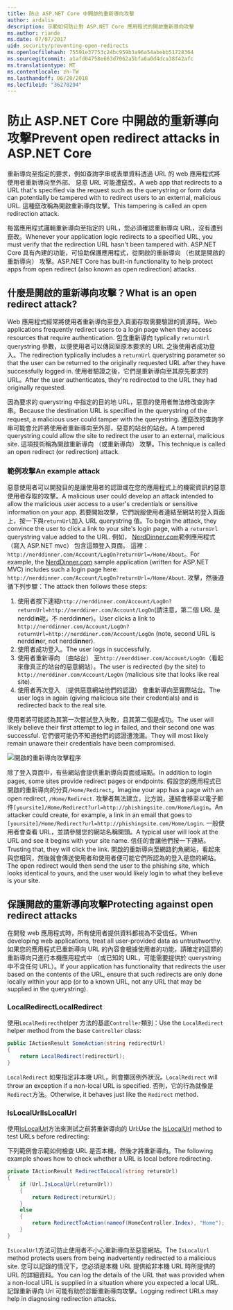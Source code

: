 ```yaml
---
title: 防止 ASP.NET Core 中開啟的重新導向攻擊
author: ardalis
description: 示範如何防止對 ASP.NET Core 應用程式的開啟重新導向攻擊
ms.author: riande
ms.date: 07/07/2017
uid: security/preventing-open-redirects
ms.openlocfilehash: 75591e37753c24bc959b3a96a54abebb51728364
ms.sourcegitcommit: a1afd04758e663d7062a5bfa8a0d4dca38f42afc
ms.translationtype: MT
ms.contentlocale: zh-TW
ms.lasthandoff: 06/20/2018
ms.locfileid: "36278294"
---
```

# <a name="prevent-open-redirect-attacks-in-aspnet-core"></a><span data-ttu-id="b4bfc-103">防止 ASP.NET Core 中開啟的重新導向攻擊</span><span class="sxs-lookup"><span data-stu-id="b4bfc-103">Prevent open redirect attacks in ASP.NET Core</span></span>

<span data-ttu-id="b4bfc-104">重新導向至指定的要求，例如查詢字串或表單資料透過 URL 的 web 應用程式將使用者重新導向至外部、 惡意 URL 可能遭竄改。</span><span class="sxs-lookup"><span data-stu-id="b4bfc-104">A web app that redirects to a URL that's specified via the request such as the querystring or form data can potentially be tampered with to redirect users to an external, malicious URL.</span></span> <span data-ttu-id="b4bfc-105">這種竄改稱為開啟重新導向攻擊。</span><span class="sxs-lookup"><span data-stu-id="b4bfc-105">This tampering is called an open redirection attack.</span></span>

<span data-ttu-id="b4bfc-106">每當應用程式邏輯重新導向至指定的 URL，您必須確認重新導向 URL，沒有遭到竄改。</span><span class="sxs-lookup"><span data-stu-id="b4bfc-106">Whenever your application logic redirects to a specified URL, you must verify that the redirection URL hasn't been tampered with.</span></span> <span data-ttu-id="b4bfc-107">ASP.NET Core 具有內建的功能，可協助保護應用程式，從開啟的重新導向 （也就是開啟的重新導向） 攻擊。</span><span class="sxs-lookup"><span data-stu-id="b4bfc-107">ASP.NET Core has built-in functionality to help protect apps from open redirect (also known as open redirection) attacks.</span></span>

## <a name="what-is-an-open-redirect-attack"></a><span data-ttu-id="b4bfc-108">什麼是開啟的重新導向攻擊？</span><span class="sxs-lookup"><span data-stu-id="b4bfc-108">What is an open redirect attack?</span></span>

<span data-ttu-id="b4bfc-109">Web 應用程式經常將使用者重新導向至登入頁面存取需要驗證的資源時。</span><span class="sxs-lookup"><span data-stu-id="b4bfc-109">Web applications frequently redirect users to a login page when they access resources that require authentication.</span></span> <span data-ttu-id="b4bfc-110">包含重新導向 typlically `returnUrl` querystring 參數，以便使用者可以傳回至原本要求的 URL 之後使用者成功登入。</span><span class="sxs-lookup"><span data-stu-id="b4bfc-110">The redirection typlically includes a `returnUrl` querystring parameter so that the user can be returned to the originally requested URL after they have successfully logged in.</span></span> <span data-ttu-id="b4bfc-111">使用者驗證之後，它們是重新導向至其原先要求的 URL。</span><span class="sxs-lookup"><span data-stu-id="b4bfc-111">After the user authenticates, they're redirected to the URL they had originally requested.</span></span>

<span data-ttu-id="b4bfc-112">因為要求的 querystring 中指定的目的地 URL，惡意的使用者無法修改查詢字串。</span><span class="sxs-lookup"><span data-stu-id="b4bfc-112">Because the destination URL is specified in the querystring of the request, a malicious user could tamper with the querystring.</span></span> <span data-ttu-id="b4bfc-113">遭竄改的查詢字串可能會允許將使用者重新導向至外部，惡意的站台的站台。</span><span class="sxs-lookup"><span data-stu-id="b4bfc-113">A tampered querystring could allow the site to redirect the user to an external, malicious site.</span></span> <span data-ttu-id="b4bfc-114">這項技術稱為開啟重新導向 （或重新導向） 攻擊。</span><span class="sxs-lookup"><span data-stu-id="b4bfc-114">This technique is called an open redirect (or redirection) attack.</span></span>

### <a name="an-example-attack"></a><span data-ttu-id="b4bfc-115">範例攻擊</span><span class="sxs-lookup"><span data-stu-id="b4bfc-115">An example attack</span></span>

<span data-ttu-id="b4bfc-116">惡意使用者可以開發目的是讓使用者的認證或在您的應用程式上的機密資訊的惡意使用者存取的攻擊。</span><span class="sxs-lookup"><span data-stu-id="b4bfc-116">A malicious user could develop an attack intended to allow the malicious user access to a user's credentials or sensitive information on your app.</span></span> <span data-ttu-id="b4bfc-117">若要開始攻擊，它們說服使用者連結至網站的登入頁面上，按一下與`returnUrl`加入 URL querystring 值。</span><span class="sxs-lookup"><span data-stu-id="b4bfc-117">To begin the attack, they convince the user to click a link to your site's login page, with a `returnUrl` querystring value added to the URL.</span></span> <span data-ttu-id="b4bfc-118">例如， [NerdDinner.com](http://nerddinner.com)範例應用程式 （寫入 ASP.NET mvc） 包含這類登入頁面。 這裡： `http://nerddinner.com/Account/LogOn?returnUrl=/Home/About`。</span><span class="sxs-lookup"><span data-stu-id="b4bfc-118">For example, the [NerdDinner.com](http://nerddinner.com) sample application (written for ASP.NET MVC) includes such a login page here: `http://nerddinner.com/Account/LogOn?returnUrl=/Home/About`.</span></span> <span data-ttu-id="b4bfc-119">攻擊，然後遵循下列步驟：</span><span class="sxs-lookup"><span data-stu-id="b4bfc-119">The attack then follows these steps:</span></span>

1. <span data-ttu-id="b4bfc-120">使用者按下連結`http://nerddinner.com/Account/LogOn?returnUrl=http://nerddiner.com/Account/LogOn`(請注意，第二個 URL 是 nerddi**n**呃，不 nerddi**nn**er)。</span><span class="sxs-lookup"><span data-stu-id="b4bfc-120">User clicks a link to `http://nerddinner.com/Account/LogOn?returnUrl=http://nerddiner.com/Account/LogOn` (note, second URL is nerddi**n**er, not nerddi**nn**er).</span></span>
2. <span data-ttu-id="b4bfc-121">使用者成功登入。</span><span class="sxs-lookup"><span data-stu-id="b4bfc-121">The user logs in successfully.</span></span>
3. <span data-ttu-id="b4bfc-122">使用者重新導向 （由站台） 至`http://nerddiner.com/Account/LogOn`（看起來像真正的站台的惡意網站）。</span><span class="sxs-lookup"><span data-stu-id="b4bfc-122">The user is redirected (by the site) to `http://nerddiner.com/Account/LogOn` (malicious site that looks like real site).</span></span>
4. <span data-ttu-id="b4bfc-123">使用者再次登入 （提供惡意網站他們的認證） 會重新導向至實際站台。</span><span class="sxs-lookup"><span data-stu-id="b4bfc-123">The user logs in again (giving malicious site their credentials) and is redirected back to the real site.</span></span>

<span data-ttu-id="b4bfc-124">使用者將可能認為其第一次嘗試登入失敗，且其第二個是成功。</span><span class="sxs-lookup"><span data-stu-id="b4bfc-124">The user will likely believe their first attempt to log in failed, and their second one was successful.</span></span> <span data-ttu-id="b4bfc-125">它們很可能仍不知道他們的認證遭洩漏。</span><span class="sxs-lookup"><span data-stu-id="b4bfc-125">They will most likely remain unaware their credentials have been compromised.</span></span>

![開啟的重新導向攻擊程序](preventing-open-redirects/_static/open-redirection-attack-process.png)

<span data-ttu-id="b4bfc-127">除了登入頁面中，有些網站會提供重新導向頁面或端點。</span><span class="sxs-lookup"><span data-stu-id="b4bfc-127">In addition to login pages, some sites provide redirect pages or endpoints.</span></span> <span data-ttu-id="b4bfc-128">假設您的應用程式已開啟的重新導向的分頁`/Home/Redirect`。</span><span class="sxs-lookup"><span data-stu-id="b4bfc-128">Imagine your app has a page with an open redirect, `/Home/Redirect`.</span></span> <span data-ttu-id="b4bfc-129">攻擊者無法建立，比方說，連結會移至以電子郵件`[yoursite]/Home/Redirect?url=http://phishingsite.com/Home/Login`。</span><span class="sxs-lookup"><span data-stu-id="b4bfc-129">An attacker could create, for example, a link in an email that goes to `[yoursite]/Home/Redirect?url=http://phishingsite.com/Home/Login`.</span></span> <span data-ttu-id="b4bfc-130">一般使用者會查看 URL，並請參閱您的網站名稱開頭。</span><span class="sxs-lookup"><span data-stu-id="b4bfc-130">A typical user will look at the URL and see it begins with your site name.</span></span> <span data-ttu-id="b4bfc-131">信任的會讓他們按一下連結。</span><span class="sxs-lookup"><span data-stu-id="b4bfc-131">Trusting that, they will click the link.</span></span> <span data-ttu-id="b4bfc-132">開啟的重新導向至網路釣魚網站，看起來與您相同，然後就會傳送使用者和使用者便可能它們所認為的登入是您的網站。</span><span class="sxs-lookup"><span data-stu-id="b4bfc-132">The open redirect would then send the user to the phishing site, which looks identical to yours, and the user would likely login to what they believe is your site.</span></span>

## <a name="protecting-against-open-redirect-attacks"></a><span data-ttu-id="b4bfc-133">保護開啟的重新導向攻擊</span><span class="sxs-lookup"><span data-stu-id="b4bfc-133">Protecting against open redirect attacks</span></span>

<span data-ttu-id="b4bfc-134">在開發 web 應用程式時，所有使用者提供資料都視為不受信任。</span><span class="sxs-lookup"><span data-stu-id="b4bfc-134">When developing web applications, treat all user-provided data as untrustworthy.</span></span> <span data-ttu-id="b4bfc-135">如果您的應用程式已重新導向 URL 的內容會根據使用者的功能，請確定的這類的重新導向只進行本機應用程式中 （或已知的 URL，可能需要提供於 querystring 中不含任何 URL）。</span><span class="sxs-lookup"><span data-stu-id="b4bfc-135">If your application has functionality that redirects the user based on the contents of the URL,  ensure that such redirects are only done locally within your app (or to a known URL, not any URL that may be supplied in the querystring).</span></span>

### <a name="localredirect"></a><span data-ttu-id="b4bfc-136">LocalRedirect</span><span class="sxs-lookup"><span data-stu-id="b4bfc-136">LocalRedirect</span></span>

<span data-ttu-id="b4bfc-137">使用`LocalRedirect`helper 方法的基底`Controller`類別：</span><span class="sxs-lookup"><span data-stu-id="b4bfc-137">Use the `LocalRedirect` helper method from the base `Controller` class:</span></span>

```csharp
public IActionResult SomeAction(string redirectUrl)
{
    return LocalRedirect(redirectUrl);
}
```

<span data-ttu-id="b4bfc-138">`LocalRedirect` 如果指定非本機 URL，則會擲回例外狀況。</span><span class="sxs-lookup"><span data-stu-id="b4bfc-138">`LocalRedirect` will throw an exception if a non-local URL is specified.</span></span> <span data-ttu-id="b4bfc-139">否則，它的行為就像是`Redirect`方法。</span><span class="sxs-lookup"><span data-stu-id="b4bfc-139">Otherwise, it behaves just like the `Redirect` method.</span></span>

### <a name="islocalurl"></a><span data-ttu-id="b4bfc-140">IsLocalUrl</span><span class="sxs-lookup"><span data-stu-id="b4bfc-140">IsLocalUrl</span></span>

<span data-ttu-id="b4bfc-141">使用[IsLocalUrl](/dotnet/api/Microsoft.AspNetCore.Mvc.IUrlHelper?view=aspnetcore-2.0#Microsoft_AspNetCore_Mvc_IUrlHelper_IsLocalUrl_System_String_)方法來測試之前將重新導向的 Url:</span><span class="sxs-lookup"><span data-stu-id="b4bfc-141">Use the [IsLocalUrl](/dotnet/api/Microsoft.AspNetCore.Mvc.IUrlHelper?view=aspnetcore-2.0#Microsoft_AspNetCore_Mvc_IUrlHelper_IsLocalUrl_System_String_) method to test URLs before redirecting:</span></span>

<span data-ttu-id="b4bfc-142">下列範例會示範如何檢查 URL 是否本機，然後才將重新導向。</span><span class="sxs-lookup"><span data-stu-id="b4bfc-142">The following example shows how to check whether a URL is local before redirecting.</span></span>

```csharp
private IActionResult RedirectToLocal(string returnUrl)
{
    if (Url.IsLocalUrl(returnUrl))
    {
        return Redirect(returnUrl);
    }
    else
    {
        return RedirectToAction(nameof(HomeController.Index), "Home");
    }
}
```

<span data-ttu-id="b4bfc-143">`IsLocalUrl`方法可防止使用者不小心重新導向至惡意網站。</span><span class="sxs-lookup"><span data-stu-id="b4bfc-143">The `IsLocalUrl` method protects users from being inadvertently redirected to a malicious site.</span></span> <span data-ttu-id="b4bfc-144">您可以記錄的情況下，您必須是本機 URL 提供給非本機 URL 時所提供的 URL 的詳細資料。</span><span class="sxs-lookup"><span data-stu-id="b4bfc-144">You can log the details of the URL that was provided when a non-local URL is supplied in a situation where you expected a local URL.</span></span> <span data-ttu-id="b4bfc-145">記錄重新導向 Url 可能有助於診斷重新導向攻擊。</span><span class="sxs-lookup"><span data-stu-id="b4bfc-145">Logging redirect URLs may help in diagnosing redirection attacks.</span></span>
